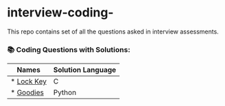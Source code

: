 # interview-coding-
This repo contains set of all the questions asked in interview assessments.    

###  📚 Coding Questions with Solutions:    
|Names|Solution Language|
|-----|-----------------|
|*  [Lock Key](https://github.com/jelonmusk/interview-coding-/blob/main/lock_key.txt)| C |      
|*  [Goodies](https://github.com/jelonmusk/interview-coding-/blob/main/goodies.txt) | Python |    


